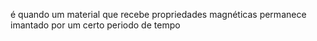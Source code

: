 é quando um material que recebe propriedades magnéticas permanece imantado por um certo periodo de tempo